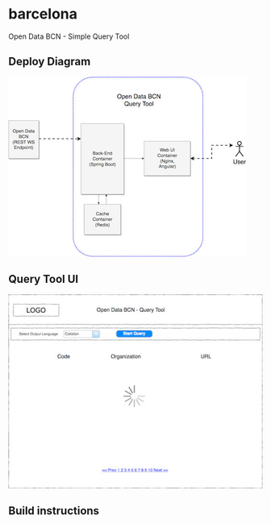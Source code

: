 # barcelona
Open Data BCN - Simple Query Tool

## Deploy Diagram
![Open Data BCN - Query Tool Deploy Diagram](barcelona-diagram.jpg)

## Query Tool UI
![Open Data BCN - Query Tool UI](barcelona-UI.jpg)

## Build instructions


